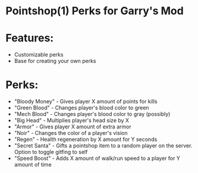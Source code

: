 # Pointshop(1) Perks for Garry's Mod

# Features:
* Customizable perks
* Base for creating your own perks

# Perks:
* "Bloody Money" - Gives player X amount of points for kills
* "Green Blood" - Changes player's blood color to green
* "Mech Blood" - Changes player's blood color to gray (possibly)
* "Big Head" - Multiplies player's head size by X 
* "Armor" - Gives player X amount of extra armor
* "Noir" - Changes the color of a player's vision
* "Regen" - Health regeneration by X amount for Y seconds
* "Secret Santa" - Gifts a pointshop item to a random player on the server. Option to toggle gitfing to self
* "Speed Boost" - Adds X amount of walk/run speed to a player for Y amount of time
